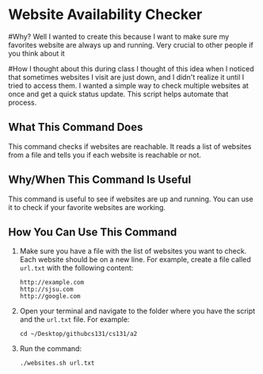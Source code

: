 # Website Availability Checker

#Why? 
Well I wanted to create this because I want to make sure my favorites website are always up and running. Very crucial to other people if you think about it

#How I thought about this during class
I thought of this idea when I noticed that sometimes websites I visit are just  down, and I didn't realize it until I tried to access them. I wanted a simple way to check multiple websites at once and get a quick status update. This script helps automate that process.



## What This Command Does
This command checks if websites are reachable. It reads a list of websites from a file and tells you if each website is reachable or not.

## Why/When This Command Is Useful
This command is useful to see if websites are up and running. You can use it to check if your favorite websites are working.

## How You Can Use This Command
1. Make sure you have a file with the list of websites you want to check. Each website should be on a new line. For example, create a file called `url.txt` with the following content:
    ```
    http://example.com
    http://sjsu.com
    http://google.com
    ```

2. Open your terminal and navigate to the folder where you have the script and the `url.txt` file. For example:
    ```
    cd ~/Desktop/githubcs131/cs131/a2
    ```

3. Run the command:
    ```
    ./websites.sh url.txt
    ```


